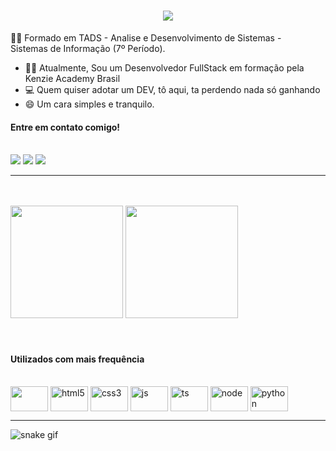 <h1 align="center">
<img src="https://readme-typing-svg.herokuapp.com/?font=Righteous&size=35&center=true&vCenter=true&width=500&height=70&duration=4000&lines=Eae!+👋;+Me+chamo+Carlos!;" />
</h1>

  :student: Formado em TADS - Analise e Desenvolvimento de Sistemas -  
            Sistemas de Informação (7º Período).

  - :man_teacher: Atualmente, Sou um Desenvolvedor FullStack em formação pela Kenzie Academy Brasil
  - :computer: Quem quiser adotar um DEV, tô aqui, ta perdendo nada só ganhando
  - 😄 Um cara simples e tranquilo.
  
#### Entre em contato comigo!
<br>
<div>
  <a width="30em" href="https://www.linkedin.com/in/carlos-henrique-freitas-de-almeida" target="blank"><img src="https://img.shields.io/badge/LinkedIn-0077B5?style=for-the-badge&logo=linkedin&logoColor=white" target="blank" /></a>
  <a href="mailto: carlos.d.freitas0@gmail.com" target="blank"><img src="https://img.shields.io/badge/Gmail-D14836?style=for-the-badge&logo=gmail&logoColor=white" target="blank" /></a>
  <a href="mailto: carlos.d.freitas0@hotmail.com" target="blank"><img src="https://img.shields.io/badge/Microsoft_Outlook-0078D4?style=for-the-badge&logo=microsoft-outlook&logoColor=white" target="blank" /></a>
</div>
<hr/>

<br>
<br>

<div>
    <img height="180em" src="https://github-readme-stats.vercel.app/api?username=CarloslFreitas&show_icons=true&theme=github_dark&include_all_commits=true&rank_icon=github" />
    <img height="180em" src="https://github-readme-stats.vercel.app/api/top-langs/?username=CarloslFreitas&layout=compact&langs_count=168&theme=github_dark" />
</div>

<br>
<br>

#### Utilizados com mais frequência
<br>

<div style="display: inline_block">
  <img align="center" height="40em" width="60em" src="https://cdn.jsdelivr.net/gh/devicons/devicon@latest/icons/react/react-original.svg" />
  <img align="center" height="40em" width="60em" alt="html5" src="https://cdn.jsdelivr.net/gh/devicons/devicon@latest/icons/html5/html5-original.svg" />
  <img align="center" height="40em" width="60em" alt="css3" src="https://cdn.jsdelivr.net/gh/devicons/devicon@latest/icons/css3/css3-original.svg" />
  <img align="center" height="40em" width="60em" alt="js" src="https://cdn.jsdelivr.net/gh/devicons/devicon@latest/icons/javascript/javascript-plain.svg" />
  <img align="center" height="40em" width="60em" alt="ts" src="https://cdn.jsdelivr.net/gh/devicons/devicon@latest/icons/typescript/typescript-original.svg" />
  <img align="center" height="40em" width="60em" alt="node" src="https://cdn.jsdelivr.net/gh/devicons/devicon@latest/icons/nodejs/nodejs-original.svg" />
  <img align="center" height="40em" width="60em" alt="python" src="https://cdn.jsdelivr.net/gh/devicons/devicon@latest/icons/python/python-original.svg" />
</div>
<hr/>

![snake gif](https://github.com/CarloslFreitas/CarloslFreitas/blob/output/github-user-contribution2.svg)





